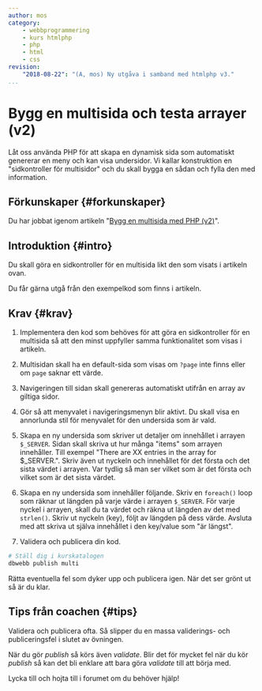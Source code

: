 ```yaml
---
author: mos
category:
    - webbprogrammering
    - kurs htmlphp
    - php
    - html
    - css
revision:
    "2018-08-22": "(A, mos) Ny utgåva i samband med htmlphp v3."
...
```

Bygg en multisida och testa arrayer (v2)
==================================

Låt oss använda PHP för att skapa en dynamisk sida som automatiskt genererar en meny och kan visa undersidor. Vi kallar konstruktion en "sidkontroller för multisidor" och du skall bygga en sådan och fylla den med information.

<!--more-->



Förkunskaper {#forkunskaper}
-----------------------

Du har jobbat igenom artikeln "[Bygg en multisida med PHP (v2)](kunskap/bygg-en-multisida-med-php-v2)".



Introduktion {#intro}
-----------------------

Du skall göra en sidkontroller för en multisida likt den som visats i artikeln ovan.

Du får gärna utgå från den exempelkod som finns i artikeln.



Krav {#krav}
-----------------------

1. Implementera den kod som behöves för att göra en sidkontroller för en multisida så att den minst uppfyller samma funktionalitet som visas i artikeln.

1. Multisidan skall ha en default-sida som visas om `?page` inte finns eller om `page` saknar ett värde.

1. Navigeringen till sidan skall genereras automatiskt utifrån en array av giltiga sidor.

1. Gör så att menyvalet i navigeringsmenyn blir aktivt. Du skall visa en annorlunda stil för menyvalet för den undersida som är vald.

1. Skapa en ny undersida som skriver ut detaljer om innehållet i arrayen `$_SERVER`. Sidan skall skriva ut hur många "items" som arrayen innehåller. Till exempel "There are XX entries in the array for $\_SERVER.". Skriv även ut nyckeln och innehållet för det första och det sista värdet i arrayen. Var tydlig så man ser vilket som är det första och vilket som är det sista värdet.

1. Skapa en ny undersida som innehåller följande. Skriv en `foreach()` loop som räknar ut längden på varje värde i arrayen `$_SERVER`. För varje nyckel i arrayen, skall du ta värdet och räkna ut längden av det med `strlen()`. Skriv ut nyckeln (key), följt av längden på dess värde. Avsluta med att skriva ut själva innehållet i den key/value som "är längst".

1. Validera och publicera din kod.

```bash
# Ställ dig i kurskatalogen
dbwebb publish multi
```

Rätta eventuella fel som dyker upp och publicera igen. När det ser grönt ut så är du klar. 



Tips från coachen {#tips}
-----------------------

Validera och publicera ofta. Så slipper du en massa validerings- och publiceringsfel i slutet av övningen.

När du gör *publish* så körs även *validate*. Blir det för mycket fel när du kör *publish* så kan det bli enklare att bara göra *validate* till att börja med.

Lycka till och hojta till i forumet om du behöver hjälp!
